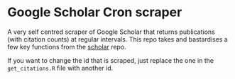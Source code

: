 # Google Scholar Cron scraper
A very self centred scraper of Google Scholar that returns publications (with citation counts) at regular intervals. This repo takes and bastardises a few key functions from the [scholar](https://github.com/jkeirstead/scholar) repo.

If you want to change the id that is scraped, just replace the one in the `get_citations.R` file with another id.
